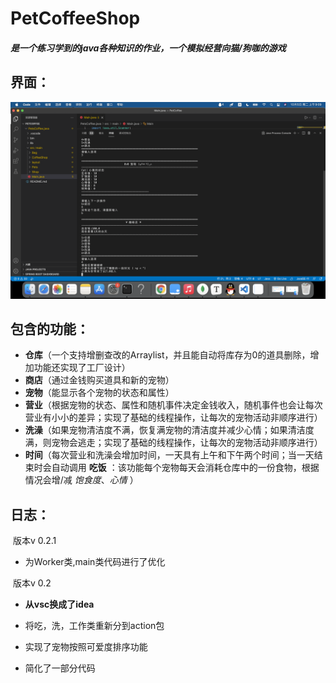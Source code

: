 # PetCoffeeShop

#### *是一个练习学到的java各种知识的作业，一个模拟经营向猫/狗咖的游戏*

## **界面：**

![screenShot](./screenShot.png)





## **包含的功能：**

- **仓库**（一个支持增删查改的Arraylist，并且能自动将库存为0的道具删除，增加功能还实现了工厂设计）
- **商店**（通过金钱购买道具和新的宠物）
- **宠物**（能显示各个宠物的状态和属性）
- **营业**（根据宠物的状态、属性和随机事件决定金钱收入，随机事件也会让每次营业有小小的差异；实现了基础的线程操作，让每次的宠物活动非顺序进行）
- **洗澡**（如果宠物清洁度不满，恢复满宠物的清洁度并减少心情；如果清洁度满，则宠物会逃走；实现了基础的线程操作，让每次的宠物活动非顺序进行）
- **时间**（每次营业和洗澡会增加时间，一天具有上午和下午两个时间；当一天结束时会自动调用  **吃饭**   ：该功能每个宠物每天会消耗仓库中的一份食物，根据情况会增/减 *饱食度*、*心情*  ）

## 日志：

​	版本v 0.2.1

- 为Worker类,main类代码进行了优化

​	版本v 0.2

- **从vsc换成了idea**

- 将吃，洗，工作类重新分到action包
- 实现了宠物按照可爱度排序功能
- 简化了一部分代码